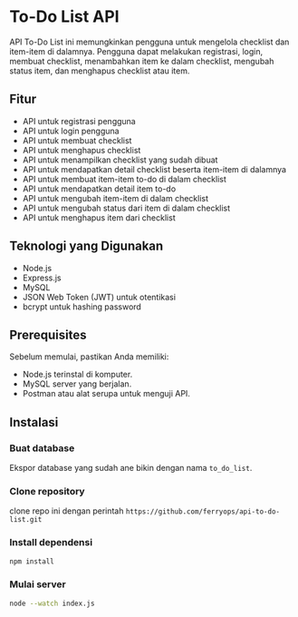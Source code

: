 # To-Do List API

API To-Do List ini memungkinkan pengguna untuk mengelola checklist dan item-item di dalamnya. Pengguna dapat melakukan registrasi, login, membuat checklist, menambahkan item ke dalam checklist, mengubah status item, dan menghapus checklist atau item.

## Fitur

- API untuk registrasi pengguna
- API untuk login pengguna
- API untuk membuat checklist
- API untuk menghapus checklist
- API untuk menampilkan checklist yang sudah dibuat
- API untuk mendapatkan detail checklist beserta item-item di dalamnya
- API untuk membuat item-item to-do di dalam checklist
- API untuk mendapatkan detail item to-do
- API untuk mengubah item-item di dalam checklist
- API untuk mengubah status dari item di dalam checklist
- API untuk menghapus item dari checklist

## Teknologi yang Digunakan

- Node.js
- Express.js
- MySQL
- JSON Web Token (JWT) untuk otentikasi
- bcrypt untuk hashing password

## Prerequisites

Sebelum memulai, pastikan Anda memiliki:

- Node.js terinstal di komputer.
- MySQL server yang berjalan.
- Postman atau alat serupa untuk menguji API.

## Instalasi

### Buat database

Ekspor database yang sudah ane bikin dengan nama `to_do_list`.

### Clone repository

clone repo ini dengan perintah `https://github.com/ferryops/api-to-do-list.git`

### Install dependensi

```bash
npm install
```

### Mulai server

```bash
node --watch index.js
```
